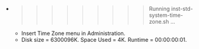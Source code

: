 * >>>>>>>>> Running inst-std-system-time-zone.sh ...
  * Insert Time Zone menu in Administration.
  * Disk size = 6300096K. Space Used = 4K. Runtime = 00:00:00:01.
